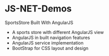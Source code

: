 JS-NET-Demos
============

SportsStore Built With AngularJS

- A sports store with different AngularJS view
- AngularJS in built navigation features
- AngularJS service implementation
- BootStrap for CSS layout and design

